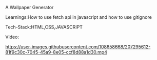 A Wallpaper Generator

Learnings:How to use fetch api in javascript and how to use gitignore

Tech-Stack:HTML,CSS,JAVASCRIPT

Video:

https://user-images.githubusercontent.com/108658668/207295612-81f9c30c-7045-45a9-8e05-ccf8d88a1d30.mp4

